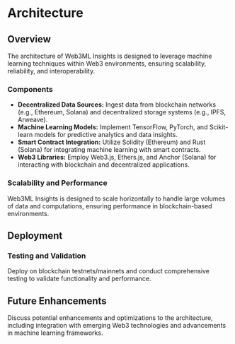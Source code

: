 # Architecture

## Overview

The architecture of Web3ML Insights is designed to leverage machine learning techniques within Web3 environments, ensuring scalability, reliability, and interoperability.

### Components

- **Decentralized Data Sources:** Ingest data from blockchain networks (e.g., Ethereum, Solana) and decentralized storage systems (e.g., IPFS, Arweave).
- **Machine Learning Models:** Implement TensorFlow, PyTorch, and Scikit-learn models for predictive analytics and data insights.
- **Smart Contract Integration:** Utilize Solidity (Ethereum) and Rust (Solana) for integrating machine learning with smart contracts.
- **Web3 Libraries:** Employ Web3.js, Ethers.js, and Anchor (Solana) for interacting with blockchain and decentralized applications.

### Scalability and Performance

Web3ML Insights is designed to scale horizontally to handle large volumes of data and computations, ensuring performance in blockchain-based environments.

## Deployment

### Testing and Validation

Deploy on blockchain testnets/mainnets and conduct comprehensive testing to validate functionality and performance.

## Future Enhancements

Discuss potential enhancements and optimizations to the architecture, including integration with emerging Web3 technologies and advancements in machine learning frameworks.
